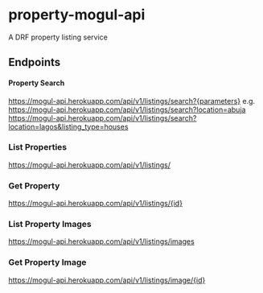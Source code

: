 # property-mogul-api
A DRF property listing service

## Endpoints
#### Property Search
https://mogul-api.herokuapp.com/api/v1/listings/search?{parameters} 
e.g.
https://mogul-api.herokuapp.com/api/v1/listings/search?location=abuja
https://mogul-api.herokuapp.com/api/v1/listings/search?location=lagos&listing_type=houses

### List Properties
https://mogul-api.herokuapp.com/api/v1/listings/

### Get Property
https://mogul-api.herokuapp.com/api/v1/listings/{id}

### List Property Images
https://mogul-api.herokuapp.com/api/v1/listings/images

### Get Property Image
https://mogul-api.herokuapp.com/api/v1/listings/image/{id}
